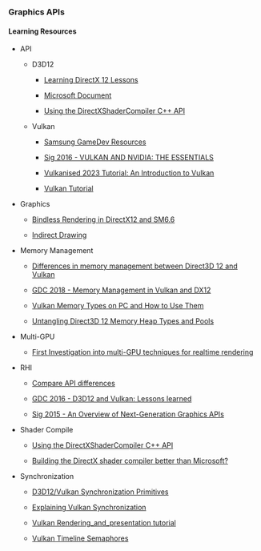 ### Graphics APIs

#### Learning Resources

* API

	* D3D12

		* [Learning DirectX 12 Lessons](https://www.3dgep.com/learning-directx-12-1)
		
		* [Microsoft Document](https://learn.microsoft.com/en-us/windows/win32/direct3d12)

		* [Using the DirectXShaderCompiler C++ API](https://simoncoenen.com/blog/programming/graphics/DxcCompiling)

    * Vulkan

		* [Samsung GameDev Resources](https://developer.samsung.com/galaxy-gamedev/resources.html)

		* [Sig 2016 - VULKAN AND NVIDIA: THE ESSENTIALS](https://on-demand.gputechconf.com/siggraph/2016/presentation/sig1625-tristan-lorach-vulkan-nvidia-essentials.pdf)
        
		* [Vulkanised 2023 Tutorial: An Introduction to Vulkan](https://www.youtube.com/watch?v=e14z9oOsPu0)

		* [Vulkan Tutorial](https://vulkan-tutorial.com/)

* Graphics

	* [Bindless Rendering in DirectX12 and SM6.6](https://rtarun9.github.io/blogs/bindless_rendering/)

	* [Indirect Drawing](https://learn.microsoft.com/en-us/windows/win32/direct3d12/indirect-drawing#command-signatures)

* Memory Management
 
	* [Differences in memory management between Direct3D 12 and Vulkan](https://asawicki.info/articles/memory_management_vulkan_direct3d_12.php5)

	* [GDC 2018 - Memory Management in Vulkan and DX12](https://ubm-twvideo01.s3.amazonaws.com/o1/vault/gdc2018/presentations/Sawicki_Adam_Memory%20management%20in%20Vulkan.pdf)
	
	* [Vulkan Memory Types on PC and How to Use Them](https://asawicki.info/news_1740_vulkan_memory_types_on_pc_and_how_to_use_them)

	* [Untangling Direct3D 12 Memory Heap Types and Pools](https://asawicki.info/news_1755_untangling_direct3d_12_memory_heap_types_and_pools)

* Multi-GPU

	* [First Investigation into multi-GPU techniques for realtime rendering](https://andrewcjp.wordpress.com/2020/07/27/first-investigation-into-multi-gpu-techniques-for-realtime-rendering/)

* RHI

	* [Compare API differences](https://alain.xyz/blog/comparison-of-modern-graphics-apis)

	* [GDC 2016 - D3D12 and Vulkan: Lessons learned](https://gpuopen.com/wp-content/uploads/2016/03/d3d12_vulkan_lessons_learned.pdf)
	
	* [Sig 2015 - An Overview of Next-Generation Graphics APIs](https://nextgenapis.realtimerendering.com/)

* Shader Compile

	* [Using the DirectXShaderCompiler C++ API](https://simoncoenen.com/blog/programming/graphics/DxcCompiling)

	* [Building the DirectX shader compiler better than Microsoft?](https://devlog.hexops.com/2024/building-the-directx-shader-compiler-better-than-microsoft/)

* Synchronization

	* [D3D12/Vulkan Synchronization Primitives](https://www.gamedev.net/forums/topic/678220-d3d12-vulkan-synchronization-primitives/)

	* [Explaining Vulkan Synchronization](https://themaister.net/blog/2019/08/14/yet-another-blog-explaining-vulkan-synchronization/)	

	* [Vulkan Rendering_and_presentation tutorial](https://vulkan-tutorial.com/Drawing_a_triangle/Drawing/Rendering_and_presentation)

	* [Vulkan Timeline Semaphores](https://www.khronos.org/blog/vulkan-timeline-semaphores)
